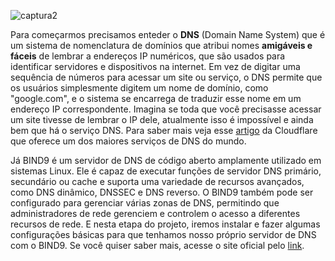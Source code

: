 ![captura2](https://user-images.githubusercontent.com/104470835/229310772-b7ef102c-b681-4706-9dc6-75572a2eafdb.jpg)


Para começarmos precisamos enteder o **DNS** (Domain Name System) que é um sistema de nomenclatura de domínios que atribui nomes **amigáveis e fáceis** de lembrar a endereços IP numéricos, que são usados para identificar servidores e dispositivos na internet. Em vez de digitar uma sequência de números para acessar um site ou serviço, o DNS permite que os usuários simplesmente digitem um nome de domínio, como "google.com", e o sistema se encarrega de traduzir esse nome em um endereço IP correspondente. Imagina se toda que você precisasse acessar um site tivesse de lembrar o IP dele, atualmente isso é impossível e ainda bem que há o serviço DNS. Para saber mais veja esse [artigo](https://www.cloudflare.com/pt-br/learning/dns/what-is-dns/) da Cloudflare que oferece um dos maiores serviços de DNS do mundo.<br>

Já BIND9 é um servidor de DNS de código aberto amplamente utilizado em sistemas Linux. Ele é capaz de executar funções de servidor DNS primário, secundário ou cache e suporta uma variedade de recursos avançados, como DNS dinâmico, DNSSEC e DNS reverso. O BIND9 também pode ser configurado para gerenciar várias zonas de DNS, permitindo que administradores de rede gerenciem e controlem o acesso a diferentes recursos de rede. E nesta etapa do projeto, iremos instalar e fazer algumas configurações básicas para que tenhamos nosso próprio servidor de DNS com o BIND9. Se você quiser saber mais, acesse o site oficial pelo [link](https://www.isc.org/bind/).<br>


